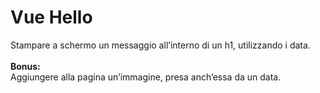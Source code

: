<h1>Vue Hello</h1>
Stampare a schermo un messaggio all’interno di un h1, utilizzando i data.<br>
<br>
<strong>Bonus:</strong><br>
Aggiungere alla pagina un’immagine, presa anch’essa da un data.